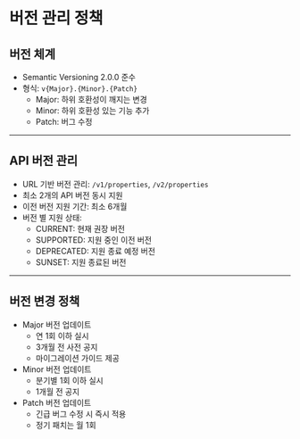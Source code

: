 # 버전 관리 정책

## 버전 체계

* Semantic Versioning 2.0.0 준수
* 형식: `v{Major}.{Minor}.{Patch}`
  * Major: 하위 호환성이 깨지는 변경
  * Minor: 하위 호환성 있는 기능 추가
  * Patch: 버그 수정

***

## API 버전 관리

* URL 기반 버전 관리: `/v1/properties`, `/v2/properties`
* 최소 2개의 API 버전 동시 지원
* 이전 버전 지원 기간: 최소 6개월
* 버전 별 지원 상태:
  * CURRENT: 현재 권장 버전
  * SUPPORTED: 지원 중인 이전 버전
  * DEPRECATED: 지원 종료 예정 버전
  * SUNSET: 지원 종료된 버전

***

## 버전 변경 정책

* Major 버전 업데이트
  * 연 1회 이하 실시
  * 3개월 전 사전 공지
  * 마이그레이션 가이드 제공
* Minor 버전 업데이트
  * 분기별 1회 이하 실시
  * 1개월 전 공지
* Patch 버전 업데이트
  * 긴급 버그 수정 시 즉시 적용
  * 정기 패치는 월 1회

